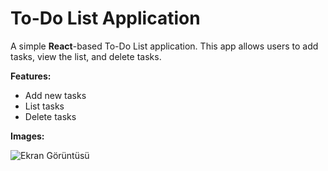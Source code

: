 # To-Do List Application

A simple **React**-based To-Do List application. This app allows users to add tasks, view the list, and delete tasks.

**Features:**

- Add new tasks
- List tasks
- Delete tasks


 **Images:**
 
  ![Ekran Görüntüsü](https://github.com/inci1kabak/TO_DO_LIST/blob/main/public/img/SS.png?raw=true)

  
